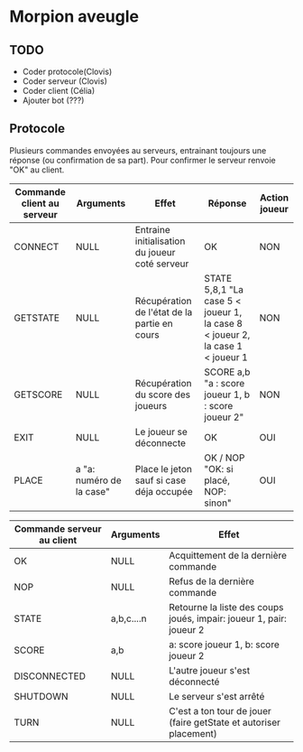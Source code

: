 # Morpion aveugle 

## TODO

* Coder protocole(Clovis)
* Coder serveur  (Clovis)
* Coder client  (Célia)
* Ajouter bot (???)


## Protocole 

Plusieurs commandes envoyées au serveurs, entrainant toujours une réponse (ou confirmation de sa part).
Pour confirmer le serveur renvoie "OK" au client.

| Commande client au serveur | Arguments | Effet | Réponse | Action joueur |
|----------|-----------|-------|---------|---------------|
| CONNECT | NULL | Entraine initialisation du joueur coté serveur | OK | NON |
| GETSTATE | NULL | Récupération de l'état de la partie en cours | STATE 5,8,1 "La case 5 < joueur 1, la case 8 < joueur 2, la case 1 < joueur 1 | NON |
| GETSCORE | NULL | Récupération du score des joueurs | SCORE a,b "a : score joueur 1, b : score joueur 2" | NON |
| EXIT | NULL | Le joueur se déconnecte | OK | OUI |
| PLACE | a "a: numéro de la case" | Place le jeton sauf si case déja occupée | OK / NOP "OK: si placé, NOP: sinon" | OUI |


| Commande serveur au client | Arguments | Effet |
|----------------------------|-----------|-------|
| OK | NULL | Acquittement de la dernière commande | 
| NOP | NULL | Refus de la dernière commande | 
| STATE | a,b,c....n | Retourne la liste des coups joués, impair: joueur 1, pair: joueur 2 | 
| SCORE | a,b | a: score joueur 1, b: score joueur 2 |
| DISCONNECTED | NULL | L'autre joueur s'est déconnecté | 
| SHUTDOWN | NULL | Le serveur s'est arrêté |  
| TURN | NULL | C'est a ton tour de jouer (faire getState et autoriser placement) |

